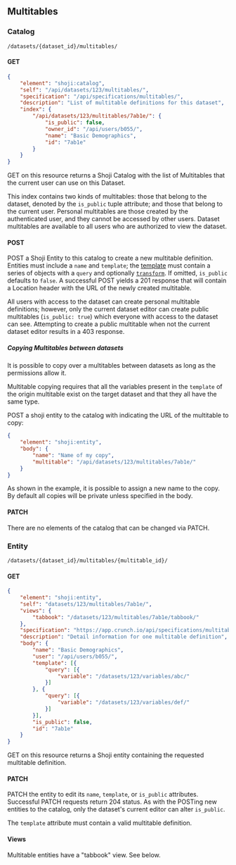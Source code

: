 ## Multitables

### Catalog

`/datasets/{dataset_id}/multitables/`

#### GET

```json
{
    "element": "shoji:catalog",
    "self": "/api/datasets/123/multitables/",
    "specification": "/api/specifications/multitables/",
    "description": "List of multitable definitions for this dataset",
    "index": {
        "/api/datasets/123/multitables/7ab1e/": {
            "is_public": false,
            "owner_id": "/api/users/b055/",
            "name": "Basic Demographics",
            "id": "7ab1e"
        }
    }
}
```

GET on this resource returns a Shoji Catalog with the list of Multitables that the
current user can use on this Dataset.

This index contains two kinds of multitables: those that belong to the dataset, denoted by the `is_public` tuple attribute; and those that belong to the current user. Personal multitables are those created by the authenticated user, and they cannot be accessed by other users. Dataset multitables are available to all users who are authorized to view the dataset.

#### POST

POST a Shoji Entity to this catalog to create a new multitable definition. 
Entities must include a `name` and `template`; the [template](#template-query) 
must contain a series of objects with a `query` and optionally 
[`transform`](#transforming-analyses-for-presentation). If omitted, `is_public` 
defaults to `false`. A successful POST yields a 201 response
that will contain a Location header with the URL of the newly created multitable.

All users with access to the dataset can create personal multitable definitions; 
however, only the current dataset editor can create public multitables 
(`is_public: true`) which everyone with access to the dataset can see. 
Attempting to create a public multitable when not the current dataset editor 
results in a 403 response.

##### Copying Multitables between datasets

It is possible to copy over a multitables between datasets as long as the 
permissions allow it.

Multitable copying requires that all the variables present in the `template`
of the origin multitable exist on the target dataset and that they all have
the same type.

POST a shoji entity to the catalog with indicating the URL of the multitable
to copy:

```json
{
    "element": "shoji:entity",
    "body": {
        "name": "Name of my copy",
        "multitable": "/api/datasets/123/multitables/7ab1e/"
    }
}
```

As shown in the example, it is possible to assign a new name to the copy.
By default all copies will be private unless specified in the body.

#### PATCH

There are no elements of the catalog that can be changed via PATCH.

### Entity

`/datasets/{dataset_id}/multitables/{multitable_id}/`

#### GET

```json
{
    "element": "shoji:entity",
    "self": "datasets/123/multitables/7ab1e/",
    "views": {
        "tabbook": "/datasets/123/multitables/7ab1e/tabbook/"
    },
    "specification": "https://app.crunch.io/api/specifications/multitables/",
    "description": "Detail information for one multitable definition",
    "body": {
        "name": "Basic Demographics",
        "user": "/api/users/b055/",
        "template": [{
            "query": [{
                "variable": "/datasets/123/variables/abc/"
            }]
        }, {
            "query": [{
                "variable": "/datasets/123/variables/def/"
            }]
        }],
        "is_public": false,
        "id": "7ab1e"
    }
}
```

GET on this resource returns a Shoji entity containing the requested multitable definition.

#### PATCH

PATCH the entity to edit its `name`, `template`, or `is_public` attributes. Successful PATCH requests
return 204 status. As with the POSTing new entities to the catalog, only the dataset's current editor can alter `is_public`.

The `template` attribute must contain a valid multitable definition.

#### Views

Multitable entities have a "tabbook" view. See below.
